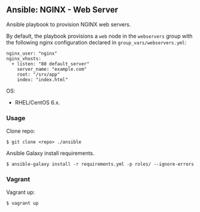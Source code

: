 ## Ansible: NGINX - Web Server

Ansible playbook to provision NGINX web servers.

By default, the playbook provisions a `web` node in the `webservers` group with the following nginx configuration declared in `group_vars/webservers.yml`:

    nginx_user: "nginx"
    nginx_vhosts:
      + listen: "80 default_server"
        server_name: "example.com"
        root: "/srv/app"
        index: "index.html"

OS:
- RHEL/CentOS 6.x.

### Usage

Clone repo:
    
    $ git clone <repo> ./ansible

Ansible Galaxy install requirements.

    $ ansible-galaxy install -r requirements.yml -p roles/ --ignore-errors

### Vagrant

Vagrant up:

    $ vagrant up
